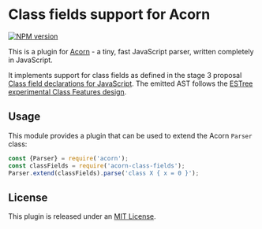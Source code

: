 # Class fields support for Acorn

[![NPM version](https://img.shields.io/npm/v/acorn-class-fields.svg)](https://www.npmjs.org/package/acorn-class-fields)

This is a plugin for [Acorn](http://marijnhaverbeke.nl/acorn/) - a tiny, fast JavaScript parser, written completely in JavaScript.

It implements support for class fields as defined in the stage 3 proposal [Class field declarations for JavaScript](https://github.com/tc39/proposal-class-fields). The emitted AST follows the [ESTree experimental Class Features design](https://github.com/estree/estree/blob/master/experimental/class-features.md).

## Usage

This module provides a plugin that can be used to extend the Acorn `Parser` class:

```javascript
const {Parser} = require('acorn');
const classFields = require('acorn-class-fields');
Parser.extend(classFields).parse('class X { x = 0 }');
```

## License

This plugin is released under an [MIT License](./LICENSE).
